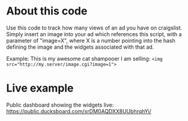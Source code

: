 # About this code

Use this code to track how many views of an ad you have on craigslist. Simply insert an image into your ad which references this script, with a parameter of "image=X", where X is a number pointing into the hash defining the image and the widgets associated with that ad.

Example: This is my awesome cat shampooer I am selling: `<img src="http://my.server/image.cgi?image=1">`

# Live example

Public dashboard showing the widgets live: https://public.ducksboard.com/xrDM0AQDXX8UUbhrqhYi/
